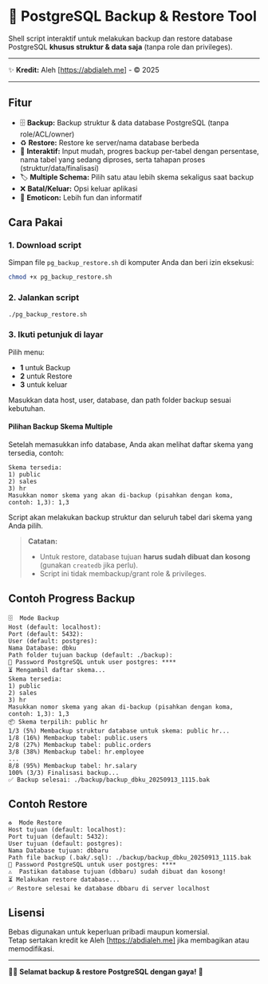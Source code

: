 # 🚀 PostgreSQL Backup & Restore Tool

Shell script interaktif untuk melakukan backup dan restore database PostgreSQL **khusus struktur & data saja** (tanpa role dan privileges).

---

✨ **Kredit:** Aleh [https://abdialeh.me] - © 2025

---

## Fitur

- 🗄️ **Backup:** Backup struktur & data database PostgreSQL (tanpa role/ACL/owner)
- ♻️ **Restore:** Restore ke server/nama database berbeda
- 🚦 **Interaktif:** Input mudah, progres backup per-tabel dengan persentase, nama tabel yang sedang diproses, serta tahapan proses (struktur/data/finalisasi)
- 🏷️ **Multiple Schema:** Pilih satu atau lebih skema sekaligus saat backup
- ❌ **Batal/Keluar:** Opsi keluar aplikasi
- 🎉 **Emoticon:** Lebih fun dan informatif

## Cara Pakai

### 1. Download script

Simpan file `pg_backup_restore.sh` di komputer Anda dan beri izin eksekusi:

```sh
chmod +x pg_backup_restore.sh
```

### 2. Jalankan script

```sh
./pg_backup_restore.sh
```

### 3. Ikuti petunjuk di layar

Pilih menu:
- **1** untuk Backup
- **2** untuk Restore
- **3** untuk keluar

Masukkan data host, user, database, dan path folder backup sesuai kebutuhan.

#### Pilihan Backup Skema Multiple

Setelah memasukkan info database, Anda akan melihat daftar skema yang tersedia, contoh:
```
Skema tersedia:
1) public
2) sales
3) hr
Masukkan nomor skema yang akan di-backup (pisahkan dengan koma, contoh: 1,3): 1,3
```
Script akan melakukan backup struktur dan seluruh tabel dari skema yang Anda pilih.

> **Catatan:**  
> - Untuk restore, database tujuan **harus sudah dibuat dan kosong** (gunakan `createdb` jika perlu).
> - Script ini tidak membackup/grant role & privileges.

## Contoh Progress Backup

```
🗄️  Mode Backup
Host (default: localhost): 
Port (default: 5432): 
User (default: postgres): 
Nama Database: dbku
Path folder tujuan backup (default: ./backup): 
🔑 Password PostgreSQL untuk user postgres: ****
⏳ Mengambil daftar skema...
Skema tersedia:
1) public
2) sales
3) hr
Masukkan nomor skema yang akan di-backup (pisahkan dengan koma, contoh: 1,3): 1,3
📦 Skema terpilih: public hr
1/3 (5%) Membackup struktur database untuk skema: public hr...
1/8 (16%) Membackup tabel: public.users
2/8 (27%) Membackup tabel: public.orders
3/8 (38%) Membackup tabel: hr.employee
...
8/8 (95%) Membackup tabel: hr.salary
100% (3/3) Finalisasi backup...
✅ Backup selesai: ./backup/backup_dbku_20250913_1115.bak
```

## Contoh Restore

```
♻️  Mode Restore
Host tujuan (default: localhost): 
Port tujuan (default: 5432): 
User tujuan (default: postgres): 
Nama Database tujuan: dbbaru
Path file backup (.bak/.sql): ./backup/backup_dbku_20250913_1115.bak
🔑 Password PostgreSQL untuk user postgres: ****
⚠️  Pastikan database tujuan (dbbaru) sudah dibuat dan kosong!
⏳ Melakukan restore database...
✅ Restore selesai ke database dbbaru di server localhost
```

## Lisensi

Bebas digunakan untuk keperluan pribadi maupun komersial.  
Tetap sertakan kredit ke Aleh [https://abdialeh.me] jika membagikan atau memodifikasi.

---

👨‍💻 **Selamat backup & restore PostgreSQL dengan gaya!** 🚀